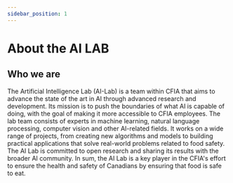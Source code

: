```yaml
---
sidebar_position: 1
---
```


# About the AI LAB

## Who we are
The Artificial Intelligence Lab (AI-Lab) is a team within CFIA that aims to advance the state of the art in AI through advanced research and development. Its mission is to push the boundaries of what AI is capable of doing, with the goal of making it more accessible to CFIA employees. The lab team consists of experts in machine learning, natural language processing, computer vision and other AI-related fields. It works on a wide range of projects, from creating new algorithms and models to building practical applications that solve real-world problems related to food safety. The AI Lab is committed to open research and sharing its results with the broader AI community. In sum, the AI Lab is a key player in the CFIA's effort to ensure the health and safety of Canadians by ensuring that food is safe to eat.
